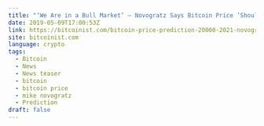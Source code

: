 ```yaml
---
title: "‘We Are in a Bull Market’ – Novogratz Says Bitcoin Price ‘Should’ Be $20K by 2021"
date: 2019-05-09T17:00:53Z
link: https://bitcoinist.com/bitcoin-price-prediction-20000-2021-novogratz/?utm_medium=RSS&utm_source=news.12bit.vn
site: bitcoinist.com
language: crypto
tags:
  - Bitcoin
  - News
  - News teaser
  - bitcoin
  - bitcoin price
  - mike novogratz
  - Prediction
draft: false
---
```

